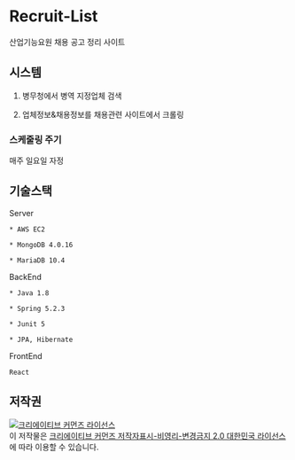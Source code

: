 # Recruit-List
산업기능요원 채용 공고 정리 사이트

## 시스템

1. 병무청에서 병역 지정업체 검색

2. 업체정보&채용정보를 채용관련 사이트에서 크롤링

### 스케줄링 주기

  매주 일요일 자정

## 기술스택

  Server
    
    * AWS EC2

    * MongoDB 4.0.16

    * MariaDB 10.4

  BackEnd

    * Java 1.8

    * Spring 5.2.3

    * Junit 5

    * JPA, Hibernate

  FrontEnd

    React

## 저작권

<a rel="license" href="http://creativecommons.org/licenses/by-nc-nd/2.0/kr/"><img alt="크리에이티브 커먼즈 라이선스" style="border-width:0" src="https://i.creativecommons.org/l/by-nc-nd/2.0/kr/88x31.png" /></a><br />이 저작물은 <a rel="license" href="http://creativecommons.org/licenses/by-nc-nd/2.0/kr/">크리에이티브 커먼즈 저작자표시-비영리-변경금지 2.0 대한민국 라이선스</a>에 따라 이용할 수 있습니다.
